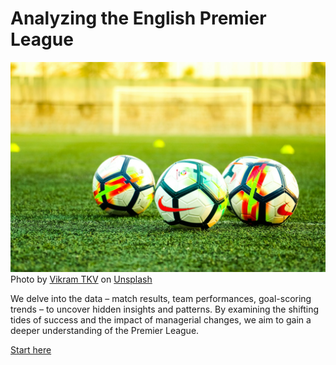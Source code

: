 # Analyzing the English Premier League

![](vikram-tkv-JO19K0HDDXI-unsplash.jpg)
Photo by <a href="https://unsplash.com/@vikramtkv?utm_content=creditCopyText&utm_medium=referral&utm_source=unsplash">Vikram TKV</a> on <a href="https://unsplash.com/photos/three-white-and-black-soccer-balls-on-field-JO19K0HDDXI?utm_content=creditCopyText&utm_medium=referral&utm_source=unsplash">Unsplash</a>
  
We delve into the data – match results, team performances, goal-scoring trends – to uncover hidden insights and patterns. By examining the shifting tides of success and the impact of managerial changes, we aim to gain a deeper understanding of the Premier League.

[Start here](notebook.ipynb)

